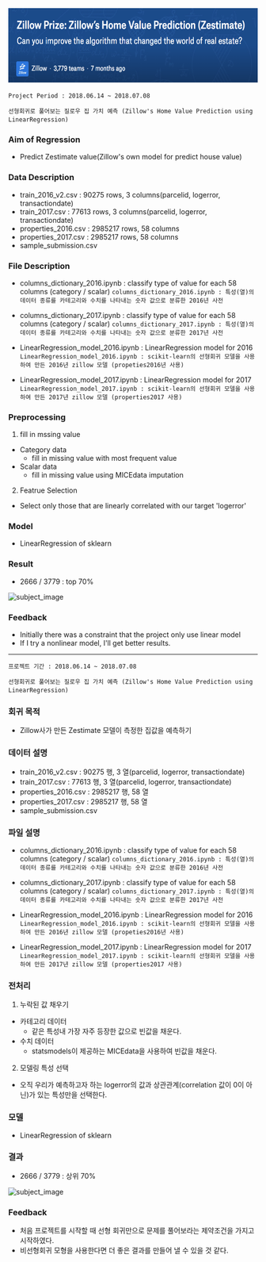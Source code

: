 <img src="image/title.png" alt="subject_image" width="650" height="150">

```Project Period : 2018.06.14 ~ 2018.07.08```

```선형회귀로 풀어보는 질로우 집 가치 예측 (Zillow's Home Value Prediction using LinearRegression)```

### Aim of Regression
- Predict Zestimate value(Zillow's own model for predict house value)


### Data Description
- train_2016_v2.csv : 90275 rows, 3 columns(parcelid,	logerror,	transactiondate)
- train_2017.csv : 77613 rows, 3 columns(parcelid,	logerror,	transactiondate)
- properties_2016.csv : 2985217 rows, 58 columns
- properties_2017.csv : 2985217 rows, 58 columns
- sample_submission.csv


### File Description
- columns_dictionary_2016.ipynb : classify type of value for each 58 columns (category / scalar)
    ```columns_dictionary_2016.ipynb : 특성(열)의 데이터 종류를 카테고리와 수치를 나타내는 숫자 값으로 분류한 2016년 사전```

- columns_dictionary_2017.ipynb : classify type of value for each 58 columns (category / scalar)
    ```columns_dictionary_2017.ipynb : 특성(열)의 데이터 종류를 카테고리와 수치를 나타내는 숫자 값으로 분류한 2017년 사전```

- LinearRegression_model_2016.ipynb : LinearRegression model for 2016
    ```LinearRegression_model_2016.ipynb : scikit-learn의 선형회귀 모델을 사용하여 만든 2016년 zillow 모델 (propeties2016년 사용)```
    
- LinearRegression_model_2017.ipynb : LinearRegression model for 2017
    ```LinearRegression_model_2017.ipynb : scikit-learn의 선형회귀 모델을 사용하여 만든 2017년 zillow 모델 (properties2017 사용)```
    
    
### Preprocessing

1. fill in mssing value

- Category data
    - fill in missing value with most frequent value
- Scalar data
    - fill in missing value using MICEdata imputation

2. Featrue Selection

- Select only those that are linearly correlated with our target 'logerror'


### Model

- LinearRegression of sklearn


### Result

- 2666 / 3779 : top 70%

<img src="image/score.png" alt="subject_image" width="600" height="100">

### Feedback

- Initially there was a constraint that the project only use linear model
- If I try a nonlinear model, I'll get better results.



----------------------------------------------------------------------------------------------

```프로젝트 기간 : 2018.06.14 ~ 2018.07.08```

```선형회귀로 풀어보는 질로우 집 가치 예측 (Zillow's Home Value Prediction using LinearRegression)```

### 회귀 목적
- Zillow사가 만든 Zestimate 모델이 측정한 집값을 예측하기


### 데이터 설명
- train_2016_v2.csv : 90275 행, 3 열(parcelid,	logerror,	transactiondate)
- train_2017.csv : 77613 행, 3 열(parcelid,	logerror,	transactiondate)
- properties_2016.csv : 2985217 행, 58 열
- properties_2017.csv : 2985217 행, 58 열
- sample_submission.csv


### 파일 설명
- columns_dictionary_2016.ipynb : classify type of value for each 58 columns (category / scalar)
    ```columns_dictionary_2016.ipynb : 특성(열)의 데이터 종류를 카테고리와 수치를 나타내는 숫자 값으로 분류한 2016년 사전```

- columns_dictionary_2017.ipynb : classify type of value for each 58 columns (category / scalar)
    ```columns_dictionary_2017.ipynb : 특성(열)의 데이터 종류를 카테고리와 수치를 나타내는 숫자 값으로 분류한 2017년 사전```

- LinearRegression_model_2016.ipynb : LinearRegression model for 2016
    ```LinearRegression_model_2016.ipynb : scikit-learn의 선형회귀 모델을 사용하여 만든 2016년 zillow 모델 (propeties2016년 사용)```
    
- LinearRegression_model_2017.ipynb : LinearRegression model for 2017
    ```LinearRegression_model_2017.ipynb : scikit-learn의 선형회귀 모델을 사용하여 만든 2017년 zillow 모델 (properties2017 사용)```
    
    
### 전처리

1. 누락된 값 채우기

- 카테고리 데이터
    - 같은 특성내 가장 자주 등장한 값으로 빈값을 채운다.
- 수치 데이터
    - statsmodels이 제공하는 MICEdata을 사용하여 빈값을 채운다.

2. 모델링 특성 선택

- 오직 우리가 예측하고자 하는 logerror의 값과 상관관계(correlation 값이 0이 아닌)가 있는 특성만을 선택한다.


### 모델

- LinearRegression of sklearn


### 결과

- 2666 / 3779 : 상위 70%

<img src="image/score.png" alt="subject_image" width="600" height="100">

### Feedback

- 처음 프로젝트를 시작할 때 선형 회귀만으로 문제를 풀어보라는 제약조건을 가지고 시작하였다.
- 비선형회귀 모형을 사용한다면 더 좋은 결과를 만들어 낼 수 있을 것 같다.
